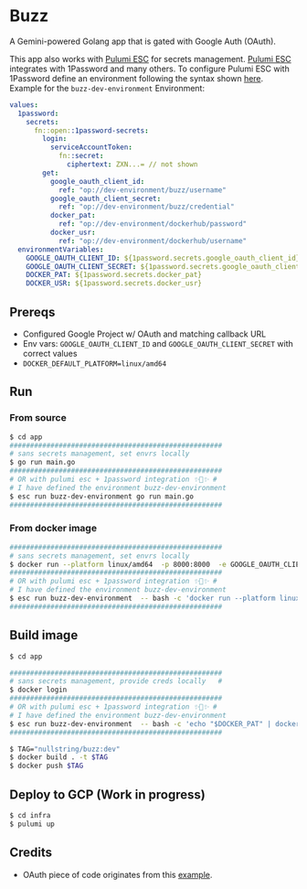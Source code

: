 # Buzz

A Gemini-powered Golang app that is gated with Google Auth (OAuth). 

This app also works with [Pulumi ESC](https://www.pulumi.com/product/esc/) for secrets management. [Pulumi ESC](https://www.pulumi.com/product/esc/) integrates with 1Password and many others. To configure Pulumi ESC with 1Password define an environment following the syntax shown [here](https://www.pulumi.com/docs/esc/providers/1password-secrets/). Example for the `buzz-dev-environment` Environment:

```yaml
values:
  1password:
    secrets:
      fn::open::1password-secrets:
        login:
          serviceAccountToken:
            fn::secret:
              ciphertext: ZXN...= // not shown
        get:
          google_oauth_client_id:
            ref: "op://dev-environment/buzz/username"
          google_oauth_client_secret:
            ref: "op://dev-environment/buzz/credential"
          docker_pat:
            ref: "op://dev-environment/dockerhub/password"
          docker_usr:
            ref: "op://dev-environment/dockerhub/username"
  environmentVariables:
    GOOGLE_OAUTH_CLIENT_ID: ${1password.secrets.google_oauth_client_id}
    GOOGLE_OAUTH_CLIENT_SECRET: ${1password.secrets.google_oauth_client_secret}
    DOCKER_PAT: ${1password.secrets.docker_pat}
    DOCKER_USR: ${1password.secrets.docker_usr}

```


## Prereqs

- Configured Google Project w/ OAuth and matching callback URL
- Env vars: `GOOGLE_OAUTH_CLIENT_ID` and `GOOGLE_OAUTH_CLIENT_SECRET` with correct values
- `DOCKER_DEFAULT_PLATFORM=linux/amd64`

## Run

### From source

```bash
$ cd app
####################################################
# sans secrets management, set envrs locally
$ go run main.go
####################################################
# OR with pulumi esc + 1password integration ✨🔐✨ #
# I have defined the environment buzz-dev-environment 
$ esc run buzz-dev-environment go run main.go
####################################################
```

### From docker image

```bash
####################################################
# sans secrets management, set envrs locally
$ docker run --platform linux/amd64  -p 8000:8000  -e GOOGLE_OAUTH_CLIENT_ID=my_id -e GOOGLE_OAUTH_CLIENT_SECRET=my_secret_value nullstring/buzz:dev
####################################################
# OR with pulumi esc + 1password integration ✨🔐✨ #
# I have defined the environment buzz-dev-environment 
$ esc run buzz-dev-environment  -- bash -c 'docker run --platform linux/amd64  -p 8000:8000  -e GOOGLE_OAUTH_CLIENT_ID=$GOOGLE_OAUTH_CLIENT_ID -e GOOGLE_OAUTH_CLIENT_SECRET=$GOOGLE_OAUTH_CLIENT_SECRET nullstring/buzz:dev'
####################################################
```

## Build image

```bash
$ cd app

####################################################
# sans secrets management, provide creds locally   #
$ docker login
####################################################
# OR with pulumi esc + 1password integration ✨🔐✨ #
# I have defined the environment buzz-dev-environment 
$ esc run buzz-dev-environment  -- bash -c 'echo "$DOCKER_PAT" | docker login -u $DOCKER_USR --password-stdin'
####################################################

$ TAG="nullstring/buzz:dev"
$ docker build . -t $TAG
$ docker push $TAG
```

## Deploy to GCP (Work in progress)

```bash
$ cd infra
$ pulumi up

```

## Credits

- OAuth piece of code originates from this [example](https://www.kungfudev.com/blog/2018/07/10/oauth2-example-with-go).
